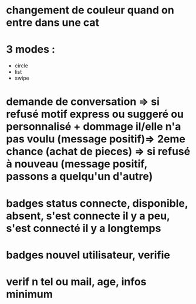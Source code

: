 # changement de couleur quand on entre dans une cat
# 3 modes :
- circle 
- list  
- swipe
# demande de conversation => si refusé motif express ou suggeré ou personnalisé + dommage il/elle n'a pas voulu (message positif)=> 2eme chance (achat de pieces) => si refusé à nouveau (message positif, passons a quelqu'un d'autre)
# badges status connecte, disponible, absent, s'est connecte il y a peu, s'est connecté il y a longtemps
# badges nouvel utilisateur, verifie
# verif n tel ou mail, age, infos minimum
